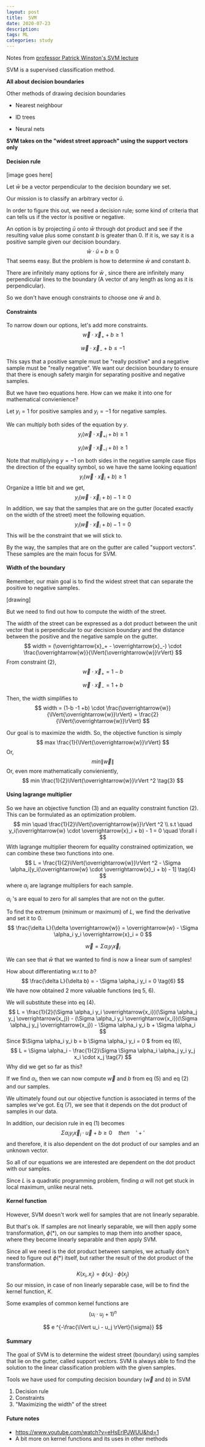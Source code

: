 ```yaml
---
layout: post
title:  SVM
date: 2020-07-23
description: 
tags: ML 
categories: study
---
```




Notes from [professor Patrick Winston's SVM lecture](https://youtu.be/_PwhiWxHK8o)



SVM is a supervised classification method. 

**All about decision boundaries**

Other methods of drawing decision boundaries 

* Nearest neighbour

* ID trees

* Neural nets



**SVM takes on the "widest street approach" using the support vectors only**



#### Decision rule

[image goes here]

Let $\bar{w}$ be a vector perpendicular to the decision boundary we set. 

Our mission is to classify an arbitrary vector $\bar{u}$. 

In order to figure this out, we need a decision rule; some kind of criteria that can tells us if the vector is positive or negative. 

An option is by projecting $\bar{u}$ onto $\bar{w}$ through dot product and see if the resulting value plus some constant $b$ is greater than 0. If it is, we say it is a positive sample given our decision boundary. 
$$
\bar{w} \cdot \bar{u} + b \geq 0 \tag{1}
$$
That seems easy. But the problem is how to determine $\bar{w}$ and constant $b$. 

There are infinitely many options for $\bar{w}$ , since there are infinitely many perpendicular lines to the boundary (A vector of any length as long as it is perpendicular). 

So we don't have enough constraints to choose one $\bar{w}$ and $b$. 



#### Constraints 

To narrow down our options, let's add more constraints.
$$
\overrightarrow{w} \cdot \overrightarrow{x}_{+} + b \geq 1
$$

$$
\overrightarrow{w} \cdot \overrightarrow{x}_{-} + b \leq -1
$$

This says that a positive sample must be "really positive" and a negative sample must be "really negative". We want our decision boundary to ensure that there is enough safety margin for separating positive and negative samples. 



But we have two equations here. How can we make it into one for mathematical convienience?

Let $y_i = 1$ for positive samples and $y_i = -1$ for negative samples. 

We can multiply both sides of the equation by $y$. 
$$
y_i(\overrightarrow{w} \cdot \overrightarrow{x}_{+i} + b) \geq 1
$$

$$
y_i(\overrightarrow{w} \cdot \overrightarrow{x}_{-i} + b) \geq 1
$$

Note that multiplying $y = -1$ on both sides in the negative sample case flips the direction of the equality symbol, so we have the same looking equation! 
$$
y_i(\overrightarrow{w} \cdot \overrightarrow{x}_i + b) \geq 1
$$
Organize a little bit and we get, 
$$
y_i(\overrightarrow{w} \cdot \overrightarrow{x}_i + b) - 1 \geq 0
$$
In addition, we say that the samples that are on the gutter (located exactly on the width of the street) meet the following equation.
$$
y_i(\overrightarrow{w} \cdot \overrightarrow{x}_i + b) - 1 = 0 \tag{2}
$$
This will be the constraint that we will stick to.

By the way, the samples that are on the gutter are called "support vectors". These samples are the main focus for SVM. 



#### Width of the boundary

Remember, our main goal is to find the widest street that can separate the positive to negative samples.

[drawing]

But we need to find out how to compute the width of the street. 

The width of the street can be expressed as a dot product between the unit vector that is perpendicular to our decision boundary and the distance between the positive and the negative sample on the gutter. 
$$
width = (\overrightarrow{x}_+ - \overrightarrow{x}_-) \cdot \frac{\overrightarrow{w}}{\lVert{\overrightarrow{w}}\rVert}
$$
From constraint (2),
$$
\overrightarrow{w} \cdot \overrightarrow{x}_+ = 1 - b
$$

$$
\overrightarrow{w} \cdot \overrightarrow{x}_- = 1 + b
$$

Then, the width simplifies to
$$
width = (1-b -1 +b) \cdot \frac{\overrightarrow{w}}{\lVert{\overrightarrow{w}}\rVert} = \frac{2}{\lVert{\overrightarrow{w}}\rVert}
$$


Our goal is to maximize the width. So, the objective function is simply
$$
max \frac{1}{\lVert{\overrightarrow{w}}\rVert}
$$
Or,
$$
min \lVert{\overrightarrow{w}}\rVert
$$
Or, even more mathematically convieniently,
$$
min \frac{1}{2}\lVert{\overrightarrow{w}}\rVert ^2 \tag{3}
$$

#### Using lagrange multiplier

So we have an objective function (3) and an equality constraint function (2).  This can be formulated as an optimization problem.
$$
min \quad \frac{1}{2}\lVert{\overrightarrow{w}}\rVert ^2
\\
s.t \quad y_i(\overrightarrow{w} \cdot \overrightarrow{x}_i + b) - 1 = 0 \quad \forall i
$$
With lagrange multiplier theorem for equality constrained optimization, we can combine these two functions into one. 
$$
L = \frac{1}{2}\lVert{\overrightarrow{w}}\rVert ^2 - \Sigma \alpha_i[y_i(\overrightarrow{w} \cdot \overrightarrow{x}_i + b) - 1] \tag{4}
$$
where $\alpha_i$ are lagrange multipliers for each sample. 

$\alpha_i$ 's are equal to zero for all samples that are not on the gutter. 

To find the extremum (minimum or maximum) of  $L$, we find the derivative and set it to 0. 
$$
\frac{\delta L}{\delta \overrightarrow{w}} = \overrightarrow{w} - \Sigma \alpha_i y_i \overrightarrow{x}_i = 0
$$

$$
\overrightarrow{w} = \Sigma \alpha_i y_i \overrightarrow{x}_i \tag{5}
$$

We can see that $\bar{w}$ that we wanted to find is now a linear sum of samples!

How about differentiating w.r.t to $b$?
$$
\frac{\delta L}{\delta b} = - \Sigma \alpha_i y_i = 0 \tag{6}
$$
We have now obtained 2 more valuable functions (eq 5, 6).

We will substitute these into eq (4). 
$$
L = \frac{1}{2}(\Sigma \alpha_i y_i \overrightarrow{x_i})(\Sigma \alpha_j y_j \overrightarrow{x_j}) - (\Sigma \alpha_i y_i \overrightarrow{x_i})(\Sigma \alpha_j y_j \overrightarrow{x_j}) - \Sigma \alpha_i y_i b + \Sigma \alpha_i
$$
Since $\Sigma \alpha_i y_i b = b \Sigma \alpha_i y_i = 0 $ from eq (6),
$$
L = \Sigma \alpha_i - \frac{1}{2}\Sigma \Sigma \alpha_i \alpha_j y_i y_j x_i \cdot x_j \tag{7}
$$
Why did we get so far as this? 

If we find $\alpha_i$, then we can now compute $\overrightarrow{w}$ and $b$ from eq (5) and eq (2) and our samples.

We ultimately found out our objective function is associated in terms of the samples we've got. Eq (7), we see that it depends on the dot product of samples in our data. 

In addition, our decision rule in eq (1) becomes
$$
\Sigma \alpha_i y_i \overrightarrow{x}_i \cdot \overrightarrow{u} + b \geq 0 \quad then \quad '+'
$$
and therefore, it is also dependent on the dot product of our samples and an unknown vector. 

So all of our equations we are interested are dependent on the dot product with our samples. 

Since $L$ is a quadratic programming problem, finding $\alpha$ will not get stuck in local maximum, unlike neural nets. 

#### Kernel function

However, SVM doesn't work well for samples that are not linearly separable. 

But that's ok. If samples are not linearly separable, we will then apply some transformation, $\phi(*)$, on our samples to map them into another space, where they become linearly separable and then apply SVM. 

Since all we need is the dot product between samples, we actually don't need to figure out $\phi(*)$ itself, but rather the result of the dot product of the transformation. 
$$
K(x_i, x_j) = \phi(x_i) \cdot \phi(x_j)
$$
So our mission, in case of non linearly separable case, will be to find the kernel function, $K$. 

Some examples of common kernel functions are 
$$
(u_i \cdot u_j + 1)^n 
$$

$$
e ^{-\frac{\lVert u_i - u_j \rVert}{\sigma}}
$$



#### Summary

The goal of SVM is to determine the widest street (boundary) using samples that lie on the gutter, called support vectors. SVM is always able to find the solution to the linear classification problem with the given samples. 

Tools we have used for computing decision boundary ($\overrightarrow{w}$ and $b$) in SVM 

1. Decision rule
2. Constraints 
3. "Maximizing the width" of the street 



#### Future notes

* https://www.youtube.com/watch?v=eHsErlPJWUU&hd=1
* A bit more on kernel functions and its uses in other methods 

